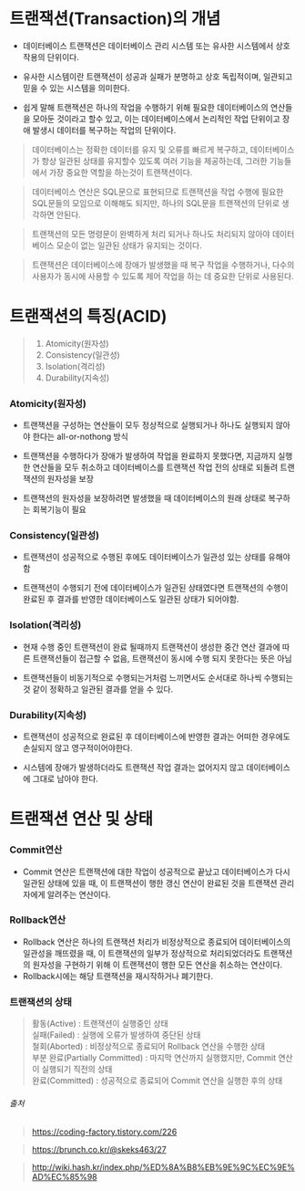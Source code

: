 # 트랜잭션(Transaction)의 개념
- 데이터베이스 트랜잭션은 데이터베이스 관리 시스템 또는 유사한 시스템에서 상호작용의 단위이다.

- 유사한 시스템이란 트랜잭션이 성공과 실패가 분명하고 상호 독립적이며, 일관되고 믿을 수 있는 시스템을 의미한다.

- 쉽게 말해 트랜잭션은 하나의 작업을 수행하기 위해 필요한 데이터베이스의 연산들을 모아둔 것이라고 할수 있고, 이는 데이터베이스에서 논리적인 작업 단위이고 장애 발생시 데이터를 복구하는 작업의 단위이다.

> 데이터베이스는 정확한 데이터를 유지 및 오류를 빠르게 복구하고, 데이터베이스가 항상 일관된 상태를 유지할수 있도록 여러 기능을 제공하는데, 그러한 기능들에서 가장 중요한 역할을 하는것이 트랜잭션이다.

> 데이터베이스 연산은 SQL문으로 표현되므로 트랜잭션을 작업 수행에 필요한 SQL문들의 모임으로 이해해도 되지만, 하나의 SQL문을 트랜잭션의 단위로 생각하면 안된다.

> 트랜잭션의 모든 명령문이 완벽하게 처리 되거나 하나도 처리되지 않아야 데이터베이스 모순이 없는 일관된 상태가 유지되는 것이다.

> 트랜잭션은 데이터베이스에 장애가 발생했을 때 복구 작업을 수행하거나, 다수의 사용자가 동시에 사용할 수 있도록 제어 작업을 하는 데 중요한 단위로 사용된다.

# 트랜잭션의 특징(ACID)
> 1. Atomicity(원자성)
> 2. Consistency(일관성)
> 3. Isolation(격리성)
> 4. Durability(지속성)

### Atomicity(원자성)
  - 트랜잭션을 구성하는 연산들이 모두 정상적으로 실행되거나 하나도 실행되지 않아야 한다는 all-or-nothong 방식

  - 트랜잭션을 수행하다가 장애가 발생하여 작업을 완료하지 못했다면, 지금까지 실행한 연산들을 모두 취소하고 데이터베이스를 트랜잭션 작업 전의 상태로 되돌려 트랜잭션의 원자성을 보장

  - 트랜잭션의 원자성을 보장하려면 발생했을 때 데이터베이스의 원래 상태로 복구하는 회복기능이 필요

### Consistency(일관성)
  - 트랜잭션이 성공적으로 수행된 후에도 데이터베이스가 일관성 있는 상태를 유해야함

  - 트랜잭션이 수행되기 전에 데이터베이스가 일관된 상태였다면 트랜잭션의 수행이 완료된 후 결과를 반영한 데이터베이스도 일관된 상태가 되어야함.

### Isolation(격리성)
  - 현재 수행 중인 트랜잭션이 완료 될때까지 트랜잭션이 생성한 중간 연산 결과에 따른 트랜잭션들이 접근할 수 없음, 트랜잭션이 동시에 수행 되지 못한다는 뜻은 아님

  - 트랜잭션들이 비동기적으로 수행되는거처럼 느끼면서도 순서대로 하나씩 수행되는것 같이 정확하고 일관된 결과를 얻을 수 있다.

### Durability(지속성)
  - 트랜잭션이 성공적으로 완료된 후 데이터베이스에 반영한 결과는 어떠한 경우에도 손실되지 않고 영구적이어야한다.

  - 시스템에 장애가 발생하더라도 트랜잭션 작업 결과는 없어지지 않고 데이터베이스에 그대로 남아야 한다.

# 트랜잭션 연산 및 상태

### Commit연산
- Commit 연산은 트랜잭션에 대한 작업이 성공적으로 끝났고 데이터베이스가 다시 일관된 상태에 있을 때, 이 트랜잭션이 행한 갱신 연산이 완료된 것을 트랜잭션 관리자에게 알려주는 연산이다.

### Rollback연산
- Rollback 연산은 하나의 트랜잭션 처리가 비정상적으로 종료되어 데이터베이스의 일관성을 깨뜨렸을 때, 이 트랜잭션의 일부가 정상적으로 처리되었더라도 트랜잭션의 원자성을 구현하기 위해 이 트랜잭션이 행한 모든 연산을 취소하는 연산이다.
- Rollback시에는 해당 트랜잭션을 재시작하거나 폐기한다.

### 트랜잭션의 상태
> 활동(Active) : 트랜잭션이 실행중인 상태<br>
> 실패(Failed) : 실행에 오류가 발생하여 중단된 상태<br>
> 철회(Aborted) : 비정상적으로 종료되어 Rollback 연산을 수행한 상태<br>
> 부분 완료(Partially Committed) : 마지막 연산까지 실행했지만, Commit 연산이 실행되기 직전의 상태<br>
> 완료(Committed) : 성공적으로 종료되어 Commit 연산을 실행한 후의 상태

###### 출처
> https://coding-factory.tistory.com/226

> https://brunch.co.kr/@skeks463/27

> http://wiki.hash.kr/index.php/%ED%8A%B8%EB%9E%9C%EC%9E%AD%EC%85%98
